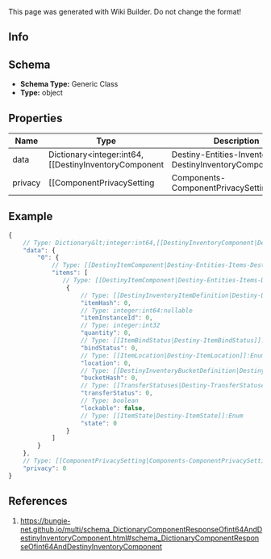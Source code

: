 <span class="wiki-builder">This page was generated with Wiki Builder. Do not change the format!</span>

## Info

## Schema
* **Schema Type:** Generic Class
* **Type:** object

## Properties
Name | Type | Description
---- | ---- | -----------
data | Dictionary&lt;integer:int64,[[DestinyInventoryComponent|Destiny-Entities-Inventory-DestinyInventoryComponent]]&gt; | 
privacy | [[ComponentPrivacySetting|Components-ComponentPrivacySetting]]:Enum | 

## Example
```javascript
{
    // Type: Dictionary&lt;integer:int64,[[DestinyInventoryComponent|Destiny-Entities-Inventory-DestinyInventoryComponent]]&gt;
    "data": {
        "0": {
            // Type: [[DestinyItemComponent|Destiny-Entities-Items-DestinyItemComponent]][]
            "items": [
               // Type: [[DestinyItemComponent|Destiny-Entities-Items-DestinyItemComponent]]
                {
                    // Type: [[DestinyInventoryItemDefinition|Destiny-Definitions-DestinyInventoryItemDefinition]]:ManifestDefinition:integer:uint32
                    "itemHash": 0,
                    // Type: integer:int64:nullable
                    "itemInstanceId": 0,
                    // Type: integer:int32
                    "quantity": 0,
                    // Type: [[ItemBindStatus|Destiny-ItemBindStatus]]:Enum
                    "bindStatus": 0,
                    // Type: [[ItemLocation|Destiny-ItemLocation]]:Enum
                    "location": 0,
                    // Type: [[DestinyInventoryBucketDefinition|Destiny-Definitions-DestinyInventoryBucketDefinition]]:ManifestDefinition:integer:uint32
                    "bucketHash": 0,
                    // Type: [[TransferStatuses|Destiny-TransferStatuses]]:Enum
                    "transferStatus": 0,
                    // Type: boolean
                    "lockable": false,
                    // Type: [[ItemState|Destiny-ItemState]]:Enum
                    "state": 0
                }
            ]
        }
    },
    // Type: [[ComponentPrivacySetting|Components-ComponentPrivacySetting]]:Enum
    "privacy": 0
}

```

## References
1. https://bungie-net.github.io/multi/schema_DictionaryComponentResponseOfint64AndDestinyInventoryComponent.html#schema_DictionaryComponentResponseOfint64AndDestinyInventoryComponent
